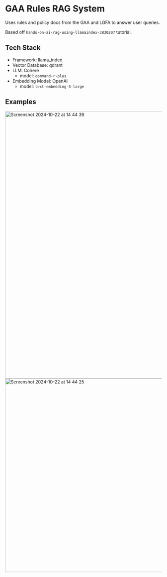 # GAA Rules RAG System

Uses rules and policy docs from the GAA and LGFA to answer user queries.

Based off `hands-on-ai-rag-using-llamaindex-3830207` tutorial.


## Tech Stack
- Framework: llama_index
- Vector Database: qdrant
- LLM: Cohere
   - model: `command-r-plus`
- Embedding Model: OpenAI
  - model: `text-embedding-3-large` 

## Examples
<img width="859" alt="Screenshot 2024-10-22 at 14 44 39" src="https://github.com/user-attachments/assets/281dc8e8-5ff6-44ba-a503-a95a4c2bed84">
<img width="622" alt="Screenshot 2024-10-22 at 14 44 25" src="https://github.com/user-attachments/assets/ccb82978-d580-4bf7-848a-d0d5f6960e14">

